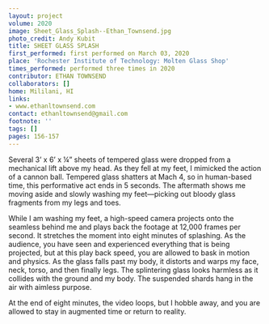 ```yaml
---
layout: project
volume: 2020
image: Sheet_Glass_Splash--Ethan_Townsend.jpg
photo_credit: Andy Kubit
title: SHEET GLASS SPLASH
first_performed: first performed on March 03, 2020
place: 'Rochester Institute of Technology: Molten Glass Shop'
times_performed: performed three times in 2020
contributor: ETHAN TOWNSEND
collaborators: []
home: Mililani, HI
links:
- www.ethanltownsend.com
contact: ethanltownsend@gmail.com
footnote: ''
tags: []
pages: 156-157
---
```




Several 3’ x 6’ x ¼” sheets of tempered glass were dropped from a mechanical lift above my head. As they fell at my feet, I mimicked the action of a cannon ball. Tempered glass shatters at Mach 4, so in human-based time, this performative act ends in 5 seconds. The aftermath shows me moving aside and slowly washing my feet—picking out bloody glass fragments from my legs and toes. 

While I am washing my feet, a high-speed camera projects onto the seamless behind me and plays back the footage at 12,000 frames per second. It stretches the moment into eight minutes of splashing. As the audience, you have seen and experienced everything that is being projected, but at this play back speed, you are allowed to bask in motion and physics. As the glass falls past my body, it distorts and warps my face, neck, torso, and then finally legs. The splintering glass looks harmless as it collides with the ground and my body. The suspended shards hang in the air with aimless purpose. 

At the end of eight minutes, the video loops, but I hobble away, and you are allowed to stay in augmented time or return to reality.
